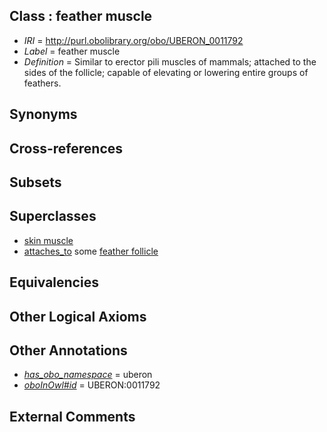 
## Class : feather muscle

 * *IRI* = http://purl.obolibrary.org/obo/UBERON_0011792
 * *Label* = feather muscle
 * *Definition* = Similar to erector pili muscles of mammals; attached to the sides of the follicle; capable of elevating or lowering entire groups of feathers.

## Synonyms


## Cross-references


## Subsets


## Superclasses

 * [skin muscle](../../UBERON/53/UBERON_0004253.md)
 * [attaches_to](../../RO/71/RO_0002371.md) some [feather follicle](../../UBERON/82/UBERON_0011782.md)

## Equivalencies


## Other Logical Axioms


## Other Annotations

 * *[has_obo_namespace](../../ce/oboInOwl#hasOBONamespace.md)* = uberon
 * *[oboInOwl#id](../../id/oboInOwl#id.md)* = UBERON:0011792

## External Comments

